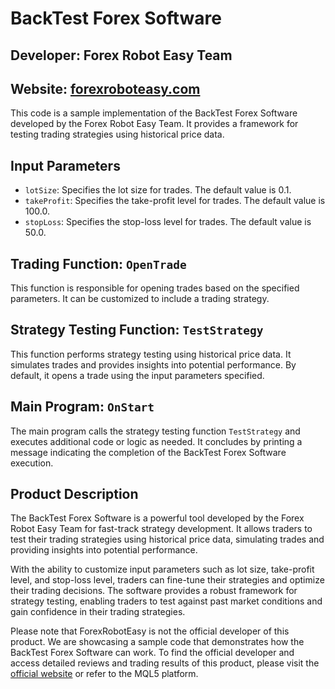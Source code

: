 # BackTest Forex Software

## Developer: Forex Robot Easy Team
## Website: [forexroboteasy.com](https://forexroboteasy.com/forex-robot-review/backtest-forex-software-review-fast-track-strategy-development/)

This code is a sample implementation of the BackTest Forex Software developed by the Forex Robot Easy Team. It provides a framework for testing trading strategies using historical price data.

## Input Parameters
- `lotSize`: Specifies the lot size for trades. The default value is 0.1.
- `takeProfit`: Specifies the take-profit level for trades. The default value is 100.0.
- `stopLoss`: Specifies the stop-loss level for trades. The default value is 50.0.

## Trading Function: `OpenTrade`
This function is responsible for opening trades based on the specified parameters. It can be customized to include a trading strategy.

## Strategy Testing Function: `TestStrategy`
This function performs strategy testing using historical price data. It simulates trades and provides insights into potential performance. By default, it opens a trade using the input parameters specified.

## Main Program: `OnStart`
The main program calls the strategy testing function `TestStrategy` and executes additional code or logic as needed. It concludes by printing a message indicating the completion of the BackTest Forex Software execution.

## Product Description
The BackTest Forex Software is a powerful tool developed by the Forex Robot Easy Team for fast-track strategy development. It allows traders to test their trading strategies using historical price data, simulating trades and providing insights into potential performance.

With the ability to customize input parameters such as lot size, take-profit level, and stop-loss level, traders can fine-tune their strategies and optimize their trading decisions. The software provides a robust framework for strategy testing, enabling traders to test against past market conditions and gain confidence in their trading strategies.

Please note that ForexRobotEasy is not the official developer of this product. We are showcasing a sample code that demonstrates how the BackTest Forex Software can work. To find the official developer and access detailed reviews and trading results of this product, please visit the [official website](https://forexroboteasy.com/forex-robot-review/backtest-forex-software-review-fast-track-strategy-development/) or refer to the MQL5 platform.
